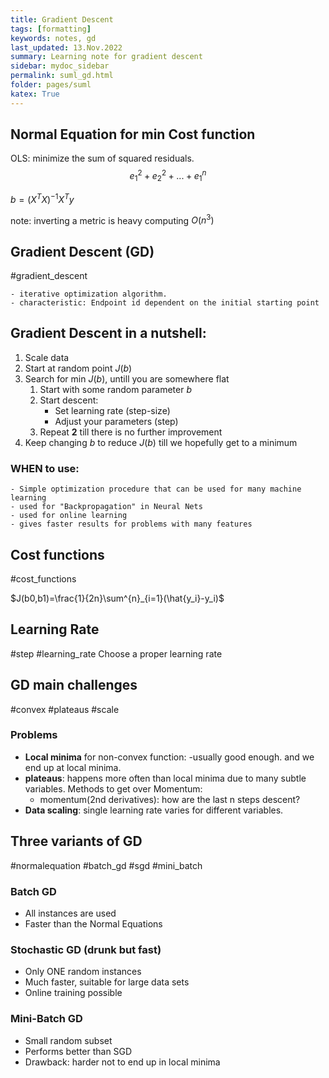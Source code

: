 ```yaml
---
title: Gradient Descent
tags: [formatting]
keywords: notes, gd
last_updated: 13.Nov.2022
summary: Learning note for gradient descent
sidebar: mydoc_sidebar
permalink: suml_gd.html
folder: pages/suml
katex: True
---
```


## Normal Equation for min Cost function
OLS:
minimize the sum of squared residuals. $$ e^{2}_1+e^{2}_2+...+e^{n}_1 $$

$b=(X^TX)^{-1}X^{T}y$

note: inverting a metric is heavy computing $O(n^{3})$


## **Gradient Descent** (GD)
#gradient_descent 

	- iterative optimization algorithm. 
	- characteristic: Endpoint id dependent on the initial starting point

## Gradient Descent in a nutshell: 
1. Scale data
2. Start at random point $J(b)$
3. Search for min $J(b)$, untill you are somewhere flat
	1) Start with some random parameter $b$
	2) Start descent:
		- Set learning rate (step-size)
		- Adjust your parameters (step)
	3) Repeat **2** till there is no further improvement 
4. Keep changing $b$ to reduce $J(b)$ till we hopefully get to a minimum

### WHEN to use:
	- Simple optimization procedure that can be used for many machine learning
	- used for "Backpropagation" in Neural Nets
	- used for online learning
	- gives faster results for problems with many features

## Cost functions
#cost_functions

$J(b0,b1)=\frac{1}{2n}\sum^{n}_{i=1}(\hat{y_i}-y_i)$

## Learning Rate
#step #learning_rate
Choose a proper learning rate

## GD main challenges
#convex #plateaus #scale

### Problems
- **Local minima** for non-convex function: 
	-usually good enough. and we end up at local minima.
-  **plateaus**: 
	happens more often than local minima due to many subtle variables. Methods to get over Momentum:
	* momentum(2nd derivatives): how are the last n steps descent?
- **Data scaling**: single learning rate varies for different variables.

## Three variants of GD
#normalequation #batch_gd #sgd #mini_batch
### Batch GD
- All instances are used
- Faster than the Normal Equations

### Stochastic GD (drunk but fast)
- Only ONE random instances
- Much faster, suitable for large data sets
- Online training possible

### Mini-Batch GD
- Small random subset
- Performs better than SGD
- Drawback: harder not to end up in local minima

